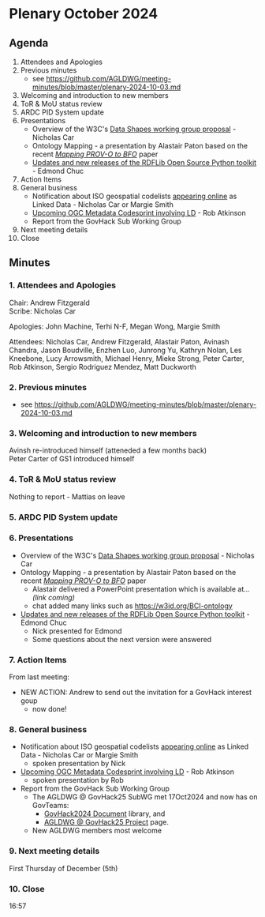 # Plenary October 2024

## Agenda

1. Attendees and Apologies
2. Previous minutes
   * see https://github.com/AGLDWG/meeting-minutes/blob/master/plenary-2024-10-03.md
3. Welcoming and introduction to new members
4. ToR & MoU status review
5. ARDC PID System update
6. Presentations
     * Overview of the W3C's [Data Shapes working group proposal](https://w3c.github.io/shacl/charter-1.2/shacl-wg.html) - Nicholas Car
     * Ontology Mapping - a presentation by Alastair Paton based on the recent [_Mapping PROV-O to BFO_](https://www.arxiv.org/abs/2408.03866) paper
     * [Updates and new releases of the RDFLib Open Source Python toolkit](https://github.com/RDFLib/rdflib/releases/) - Edmond Chuc     
8. Action Items
9. General business
    * Notification about ISO geospatial codelists [appearing online](http://defs-dev.opengis.net/prez-hosted/catalogs/tc211:) as Linked Data - Nicholas Car or Margie Smith
    * [Upcoming OGC Metadata Codesprint involving LD](https://www.ogc.org/ogc-events/the-november-2024-ogc-metadata-code-sprint/) - Rob Atkinson
    * Report from the GovHack Sub Working Group
10. Next meeting details
11. Close

## Minutes

### 1. Attendees and Apologies

Chair: Andrew Fitzgerald  
Scribe: Nicholas Car  

Apologies: John Machine, Terhi N-F, Megan Wong, Margie Smith

Attendees: Nicholas Car, Andrew Fitzgerald, Alastair Paton, Avinash Chandra, Jason Boudville, Enzhen Luo, Junrong Yu, Kathryn Nolan, Les Kneebone, Lucy Arrowsmith, Michael Henry, Mieke Strong, Peter Carter, Rob Atkinson, Sergio Rodriguez Mendez, Matt Duckworth

### 2. Previous minutes

* see https://github.com/AGLDWG/meeting-minutes/blob/master/plenary-2024-10-03.md
     
### 3. Welcoming and introduction to new members

Avinsh re-introduced himself (atteneded a few months back)  
Peter Carter of GS1 introduced himself  

### 4. ToR & MoU status review

Nothing to report - Mattias on leave


### 5. ARDC PID System update


### 6. Presentations

* Overview of the W3C's [Data Shapes working group proposal](https://w3c.github.io/shacl/charter-1.2/shacl-wg.html) - Nicholas Car
* Ontology Mapping - a presentation by Alastair Paton based on the recent [_Mapping PROV-O to BFO_](https://www.arxiv.org/abs/2408.03866) paper
    * Alastair delivered a PowerPoint presentation which is available at... _(link coming)_
    * chat added many links such as https://w3id.org/BCI-ontology
* [Updates and new releases of the RDFLib Open Source Python toolkit](https://github.com/RDFLib/rdflib/releases/) - Edmond Chuc
    * Nick presented for Edmond
    * Some questions about the next version were answered

### 7. Action Items

From last meeting:

* NEW ACTION: Andrew to send out the invitation for a GovHack interest goup
    * now done!

### 8. General business

* Notification about ISO geospatial codelists [appearing online](http://defs-dev.opengis.net/prez-hosted/catalogs/tc211:) as Linked Data - Nicholas Car or Margie Smith
    * spoken presentation by Nick
* [Upcoming OGC Metadata Codesprint involving LD](https://www.ogc.org/ogc-events/the-november-2024-ogc-metadata-code-sprint/) - Rob Atkinson
    * spoken presentation by Rob
* Report from the GovHack Sub Working Group
    * The AGLDWG @ GovHack25 SubWG met 17Oct2024 and now has on GovTeams:
        * [GovHack2024 Document](https://govteams.sharepoint.com/sites/agldwg/GovHack2024/Forms/AllItems.aspx) library, and
        * [AGLDWG @ GovHack25 Project](https://govteams.sharepoint.com/sites/agldwg/_layouts/15/Planner.aspx?groupId=28b0c03a-4ede-4222-859a-010c48e4d6da&planId=I8UIX1-EeUOjmzhGmnXFZcgAHcfm) page.
    * New AGLDWG members most welcome


### 9. Next meeting details

First Thursday of December (5th)

### 10. Close

16:57
